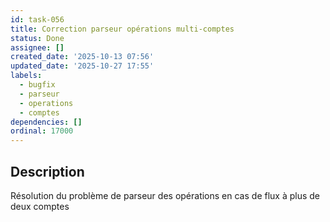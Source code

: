 ```yaml
---
id: task-056
title: Correction parseur opérations multi-comptes
status: Done
assignee: []
created_date: '2025-10-13 07:56'
updated_date: '2025-10-27 17:55'
labels:
  - bugfix
  - parseur
  - operations
  - comptes
dependencies: []
ordinal: 17000
---
```


## Description

<!-- SECTION:DESCRIPTION:BEGIN -->
Résolution du problème de parseur des opérations en cas de flux à plus de deux comptes
<!-- SECTION:DESCRIPTION:END -->
